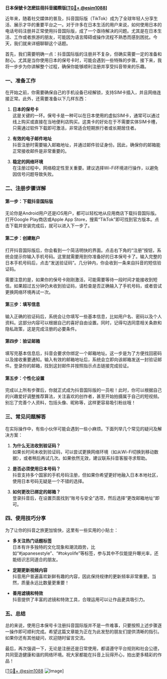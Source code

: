 **日本保號卡怎麽註冊抖音國際版[[TG💪+ @esim1088](https://t.me/s/esim1088)]**

近年来，随着社交媒体的普及，抖音国际版（TikTok）成为了全球年轻人分享生活、展示才华的重要平台之一。对于许多在日本生活的用户来说，如何使用日本的电话号码注册并正常使用抖音国际版，成了一个亟待解决的问题。尤其是在日本生活、工作或者旅游的朋友，可能因为语言障碍或操作流程不熟悉而感到困扰。今天，我们就来详细聊聊这个话题。

首先，我们需要明确一点：抖音国际版的注册并不复杂，但确实需要一定的准备和耐心。尤其是当你使用日本的保号卡时，可能会遇到一些特殊的步骤。接下来，我将一步步为你讲解整个过程，确保你能够顺利注册并享受抖音带来的乐趣。

### **一、准备工作**

在开始之前，你需要确保自己的手机设备已经解锁，支持SIM卡插入，并且网络连接正常。此外，还需要准备以下几样东西：

1. **日本的保号卡**  
   这是关键的一环。保号卡是一种可以在日本使用的虚拟SIM卡，通常可以通过线上购买或直接在当地便利店购买。这类卡的好处在于不需要实体SIM卡槽，只需通过软件下载即可激活，非常适合短期旅行者或长期居住者。

2. **有效的电子邮件地址**  
   抖音注册时需要输入邮箱地址，并通过邮件验证身份。因此，确保你的邮箱能正常接收邮件是非常重要的。

3. **稳定的网络环境**  
   在注册过程中，网络稳定性至关重要。建议选择Wi-Fi环境进行操作，以避免因信号问题导致失败。

### **二、注册步骤详解**

#### **第一步：下载抖音国际版**
无论你是Android用户还是iOS用户，都可以轻松地从应用商店下载抖音国际版。打开Google Play商店或Apple App Store，搜索“TikTok”即可找到官方版本。点击下载并安装完成后，就可以进入下一步了。

#### **第二步：创建账户**
打开抖音国际版后，你会看到一个简洁明快的界面。点击右下角的“注册”按钮，系统会提示你输入手机号码。这里就需要用到你准备好的日本保号卡了。输入完整的日本手机号码后，点击“发送验证码”。几分钟内，你会收到一条来自抖音的短信验证码。

需要注意的是，如果你的保号卡刚刚激活，可能需要等待一段时间才能接收到短信。如果超过五分钟仍未收到验证码，请检查是否正确输入了手机号码，或者尝试更换网络环境再试一次。

#### **第三步：填写信息**
输入正确的验证码后，系统会让你填写一些基本信息，比如用户名、密码以及个人资料。这部分内容可以根据自己的喜好自由设置。同时，记得勾选同意相关条款和隐私政策，这是完成注册的必要条件。

#### **第四步：验证邮箱**
填写完基本信息后，抖音会要求你绑定一个邮箱地址。这一步是为了方便找回密码以及接收重要通知。输入有效的邮箱地址后，系统会立即向该邮箱发送一封验证邮件。登录你的邮箱，找到这封邮件并按照指示点击链接完成验证。

#### **第五步：个性化设置**
完成以上所有步骤后，你就正式成为抖音国际版的一员啦！此时，你可以根据自己的兴趣爱好调整推荐算法，关注喜欢的创作者，甚至开始拍摄属于自己的短视频。别忘了完善个人资料，包括头像、昵称等，这样更容易吸引粉丝哦！

### **三、常见问题解答**

在实际操作中，有些小伙伴可能会遇到一些小麻烦。下面列举几个常见的疑问及解决方案：

1. **为什么无法收到验证码？**  
   如果长时间未收到验证码，可以尝试更换网络环境（如从Wi-Fi切换到移动数据），或者稍后再试几次。如果依然无效，建议联系抖音客服寻求帮助。

2. **是否必须使用日本号码？**  
   抖音支持多个国家的手机号码注册，但如果你希望更好地融入日本本地社区，使用日本号码无疑是一个不错的选择。

3. **如何更改已绑定的邮箱？**  
   登录抖音后，在设置页面找到“账号与安全”选项，然后选择“更改邮箱地址”即可。

### **四、使用技巧分享**

为了让你的抖音之旅更加愉快，这里有一些实用的小贴士：

- **多关注热门话题标签**  
  日本有许多独特的文化现象和潮流趋势，比如“#japanesestyle”、“#tokyolife”等标签，参与其中不仅能提升曝光率，还能结识志同道合的朋友。

- **定期更新视频内容**  
  抖音用户普遍喜欢新鲜有趣的内容，因此保持规律的更新频率非常重要。当然，质量永远比数量更重要！

- **善用滤镜和特效**  
  抖音提供了丰富的滤镜和特效工具，合理运用可以让作品更具吸引力。

### **五、总结**

总的来说，使用日本保号卡注册抖音国际版并不是一件难事，只要按照上述步骤逐一操作即可顺利完成。希望这篇文章能为正在为此发愁的朋友们提供清晰的指引。如果你还有其他疑问，欢迎随时留言交流。

最后，再次强调一下，无论是注册还是日常使用，都请遵守平台规则和社会公德，共同营造健康和谐的网络环境。祝大家都能在抖音上玩得开心，拍出更多精彩的作品！

[[TG💪+ @esim1088](https://t.me/s/esim1088) ![Image](https://i.postimg.cc/4NQfJmqS/Snipaste-2025-05-13-00-14-12.png)]